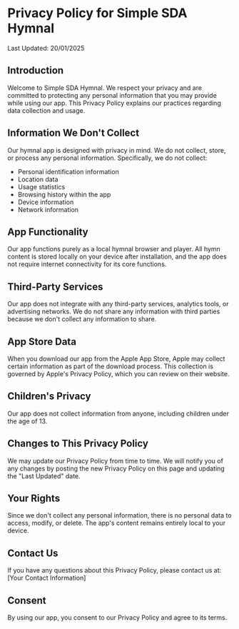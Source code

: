 # Privacy Policy for Simple SDA Hymnal

Last Updated: 20/01/2025

## Introduction
Welcome to Simple SDA Hymnal. We respect your privacy and are committed to protecting any personal information that you may provide while using our app. This Privacy Policy explains our practices regarding data collection and usage.

## Information We Don't Collect
Our hymnal app is designed with privacy in mind. We do not collect, store, or process any personal information. Specifically, we do not collect:
- Personal identification information
- Location data
- Usage statistics
- Browsing history within the app
- Device information
- Network information

## App Functionality
Our app functions purely as a local hymnal browser and player. All hymn content is stored locally on your device after installation, and the app does not require internet connectivity for its core functions.

## Third-Party Services
Our app does not integrate with any third-party services, analytics tools, or advertising networks. We do not share any information with third parties because we don't collect any information to share.

## App Store Data
When you download our app from the Apple App Store, Apple may collect certain information as part of the download process. This collection is governed by Apple's Privacy Policy, which you can review on their website.

## Children's Privacy
Our app does not collect information from anyone, including children under the age of 13.

## Changes to This Privacy Policy
We may update our Privacy Policy from time to time. We will notify you of any changes by posting the new Privacy Policy on this page and updating the "Last Updated" date.

## Your Rights
Since we don't collect any personal information, there is no personal data to access, modify, or delete. The app's content remains entirely local to your device.

## Contact Us
If you have any questions about this Privacy Policy, please contact us at:
[Your Contact Information]

## Consent
By using our app, you consent to our Privacy Policy and agree to its terms.